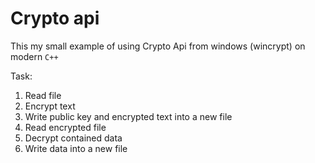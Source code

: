 # Crypto api
This my small example of using Crypto Api from windows (wincrypt) on modern `C++`

Task:
1. Read file
2. Encrypt text
3. Write public key and encrypted text into a new file
4. Read encrypted file
5. Decrypt contained data
6. Write data into a new file
